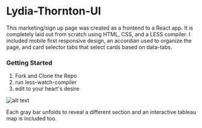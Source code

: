 # Lydia-Thornton-UI


This marketing/sign up page was created as a frontend to a React app. It is completely laid out from scratch using HTML, CSS, and a LESS compiler. I included mobile first responsive design, an accordian used to organize the page, and card selector tabs that select cards based on data-tabs.


### Getting Started

1. Fork and Clone the Repo
2. run less-watch-compiler
3. edit to your heart's desire


![alt text](https://lh3.googleusercontent.com/JtFJr_yGvprLooiu8VtIPSCslomHKEmO34hMsj_G2AsobxB-bvgLJEuqPZq5wZOsLfFgx4HGBFLwQCFboH_gYQOMcXT-KxBXJcMYm-fQr7JCJ2fpC7eqvmnltd7EfbV6Zytu0QFy6g=w2400 "image of project")


Each gray bar unfolds to reveal a different section and an interactive tableau map is included too.
